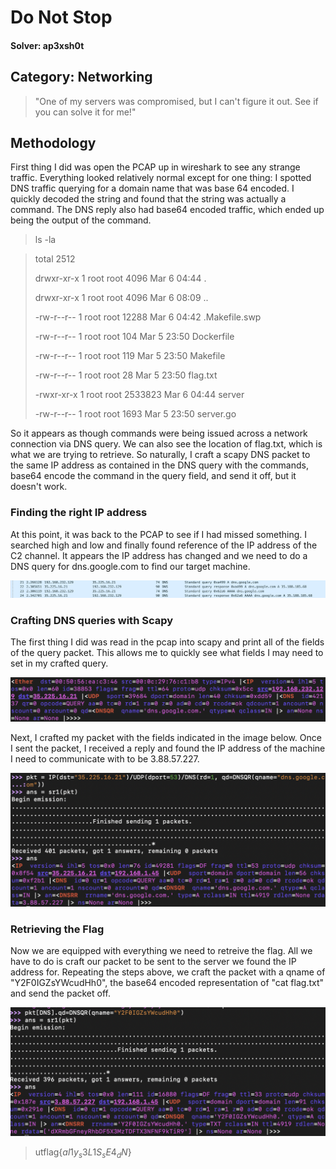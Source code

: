Do Not Stop
=====
#### Solver: ap3xsh0t

## Category: Networking

> "One of my servers was compromised, but I can't figure it out. See if you can solve it for me!"

## Methodology
First thing I did was open the PCAP up in wireshark to see any strange traffic. Everything looked relatively normal except for one thing: I spotted DNS traffic querying for a domain name that was base 64 encoded. I quickly decoded the string and found that the string was actually a command. The DNS reply also had base64 encoded traffic, which ended up being the output of the command.

> ls -la

> total 2512
>
> drwxr-xr-x    1 root     root          4096 Mar  6 04:44 .
>
> drwxr-xr-x    1 root     root          4096 Mar  6 08:09 ..
>
> -rw-r--r--    1 root     root         12288 Mar  6 04:42 .Makefile.swp
>
> -rw-r--r--    1 root     root           104 Mar  5 23:50 Dockerfile
>
> -rw-r--r--    1 root     root           119 Mar  5 23:50 Makefile
>
> -rw-r--r--    1 root     root            28 Mar  5 23:50 flag.txt
>
> -rwxr-xr-x    1 root     root       2533823 Mar  6 04:44 server
>
> -rw-r--r--    1 root     root          1693 Mar  5 23:50 server.go

So it appears as though commands were being issued across a network connection via DNS query. We can also see the location of flag.txt, which is what we are trying to retrieve. So naturally, I craft a scapy DNS packet to the same IP address as contained in the DNS query with the commands, base64 encode the command in the query field, and send it off, but it doesn't work.

### Finding the right IP address

At this point, it was back to the PCAP to see if I had missed something. I searched high and low and finally found reference of the IP address of the C2 channel. It appears the IP address has changed and we need to do a DNS query for dns.google.com to find our target machine.

![DNS Query](img/dns.png)

### Crafting DNS queries with Scapy

The first thing I did was read in the pcap into scapy and print all of the fields of the query packet. This allows me to quickly see what fields I may need to set in my crafted query.

![Query](img/query.png)

Next, I crafted my packet with the fields indicated in the image below. Once I sent the packet, I received a reply and found the IP address of the machine I need to communicate with to be 3.88.57.227.

![Answer](img/answer.png)

### Retrieving the Flag

Now we are equipped with everything we need to retreive the flag. All we have to do is craft our packet to be sent to the server we found the IP address for. Repeating the steps above, we craft the packet with a qname of "Y2F0IGZsYWcudHh0", the base64 encoded representation of "cat flag.txt" and send the packet off.

![flag](img/flag.png)

> utflag{$al1y_s3L1S_sE4_dN$}
